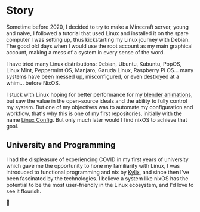 # Story


Sometime before 2020, I decided to try to make a Minecraft server, young and naive, I followed a tutorial that used Linux and installed it on the spare computer I was setting up, thus kickstarting my Linux journey with Debian.
The good old days when I would use the root account as my main graphical account, making a mess of a system in every sense of the word.

I have tried many Linux distributions: Debian, Ubuntu, Kubuntu, PopOS, Linux Mint, Peppermint OS, Manjaro, Garuda Linux, Raspberry Pi OS... many systems have been messed up, misconfigured, or even destroyed at a whim... before NixOS.

I stuck with Linux hoping for better performance for my [blender animations](https://www.youtube.com/channel/UCg46PWHsHHxSWg2LUujk1Zg), but saw the value in the open-source ideals and the ability to fully control my system. But one of my objectives was to automate my configuration and workflow, that's why this is one of my first repositories, initially with the name [Linux Config](https://github.com/Yeshey/nixOS-Config/tree/c0d1ba901bf9783b82ef876ddd54c0cac8ab6c3e). But only much later would I find nixOS to achieve that goal.

## University and Programming

I had the displeasure of experiencing COVID in my first years of university which gave me the opportunity to hone my familiarity with Linux, I was introduced to functional programming and nix by [Kylix](https://github.com/kylixafonso), and since then I've been fascinated by the technologies.
I believe a system like nixOS has the potential to be the most user-friendly in the Linux ecosystem, and I'd love to see it flourish.

🥀

